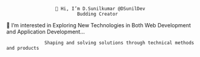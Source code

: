                       👋 Hi, I’m D.Sunilkumar @DSunilDev
                              Budding Creator
 👀 I’m interested in Exploring New Technologies in Both Web Development and Application Development...
            
            
                  Shaping and solving solutions through technical methods and products 
            
